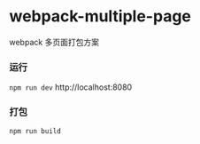 # webpack-multiple-page
webpack 多页面打包方案


### 运行
`npm run dev`
http://localhost:8080

### 打包
`npm run build`
